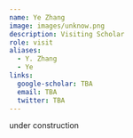 ```yaml
---
name: Ye Zhang
image: images/unknow.png
description: Visiting Scholar
role: visit
aliases:
  - Y. Zhang
  - Ye
links:
  google-scholar: TBA
  email: TBA
  twitter: TBA
---
```


under construction